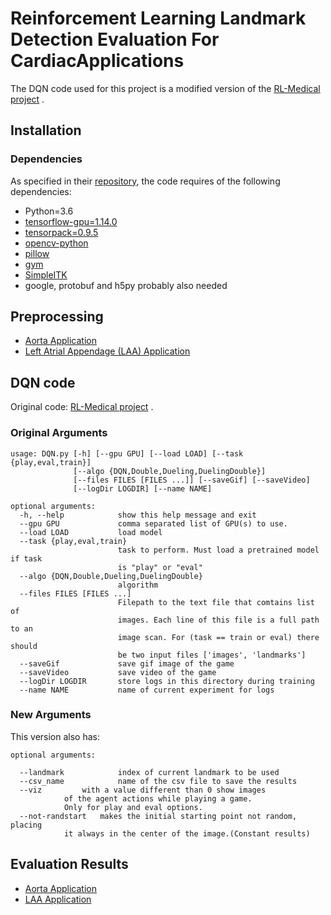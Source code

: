 # Reinforcement Learning Landmark Detection Evaluation For CardiacApplications

The DQN code used for this project is a modified version of the [RL-Medical project](https://github.com/amiralansary/rl-medical/tree/master/examples/LandmarkDetection/SingleAgent) .
## Installation

### Dependencies

As specified in their [repository](https://github.com/amiralansary/rl-medical), the code requires of the following dependencies:

+ Python=3.6
+ [tensorflow-gpu=1.14.0](https://pypi.org/project/tensorflow-gpu/)
+ [tensorpack=0.9.5](https://github.com/tensorpack/tensorpack)
+ [opencv-python](https://pypi.org/project/opencv-python/)
+ [pillow](https://pypi.org/project/Pillow/)
+ [gym](https://pypi.org/project/gym/)
+ [SimpleITK](https://pypi.org/project/SimpleITK/)
+ google, protobuf and h5py probably also needed

## Preprocessing

+ [Aorta Application](https://github.com/marcos-mc/RL_landmark_detection_for_cardiac_applications/tree/master/Preprocessing/Aorta)
+ [Left Atrial Appendage (LAA) Application](https://github.com/marcos-mc/RL_landmark_detection_for_cardiac_applications/tree/master/Preprocessing/LAA)

## DQN code

Original code: [RL-Medical project](https://github.com/amiralansary/rl-medical/tree/master/examples/LandmarkDetection/SingleAgent) .

### Original Arguments
```
usage: DQN.py [-h] [--gpu GPU] [--load LOAD] [--task {play,eval,train}]
              [--algo {DQN,Double,Dueling,DuelingDouble}]
              [--files FILES [FILES ...]] [--saveGif] [--saveVideo]
              [--logDir LOGDIR] [--name NAME]

optional arguments:
  -h, --help            show this help message and exit
  --gpu GPU             comma separated list of GPU(s) to use.
  --load LOAD           load model
  --task {play,eval,train}
                        task to perform. Must load a pretrained model if task
                        is "play" or "eval"
  --algo {DQN,Double,Dueling,DuelingDouble}
                        algorithm
  --files FILES [FILES ...]
                        Filepath to the text file that comtains list of
                        images. Each line of this file is a full path to an
                        image scan. For (task == train or eval) there should
                        be two input files ['images', 'landmarks']
  --saveGif             save gif image of the game
  --saveVideo           save video of the game
  --logDir LOGDIR       store logs in this directory during training
  --name NAME           name of current experiment for logs

```
### New Arguments
This version also has: 
```
optional arguments:
  
  --landmark            index of current landmark to be used
  --csv_name            name of the csv file to save the results
  --viz			with a value different than 0 show images
			of the agent actions while playing a game. 
			Only for play and eval options.
  --not-randstart	makes the initial starting point not random, placing 
			it always in the center of the image.(Constant results)

```
## Evaluation Results

+ [Aorta Application](https://github.com/marcos-mc/RL_landmark_detection_for_cardiac_applications/blob/master/Evaluation/AORTA/AORTA_Eval_model.ipynb)
+ [LAA Application](https://github.com/marcos-mc/RL_landmark_detection_for_cardiac_applications/blob/master/Evaluation/LAA/LAA_Eval_model.ipynb)

